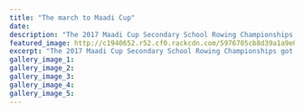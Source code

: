 ```yaml
---
title: "The march to Maadi Cup"
date: 
description: "The 2017 Maadi Cup Secondary School Rowing Championships got underway at Lake Karapiro..."
featured_image: http://c1940652.r52.cf0.rackcdn.com/5976705cb8d39a1a9e000abf/maadicup-logo-white.jpg
excerpt: "The 2017 Maadi Cup Secondary School Rowing Championships got underway at Lake Karapiro yesterday with 2200 rowers representing 127 schools in 52 events - including everything in both sexes from singles, doubles, quads to pairs, fours and eights."
gallery_image_1: 
gallery_image_2: 
gallery_image_3: 
gallery_image_4: 
gallery_image_5: 
---
```


